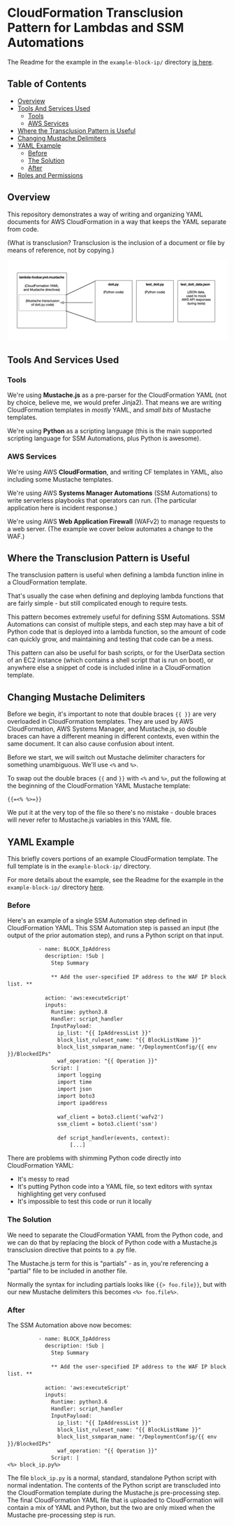 # CloudFormation Transclusion Pattern for Lambdas and SSM Automations

The Readme for the example in the `example-block-ip/` directory
[is here](example-block-ip/Readme.md).

## Table of Contents

* [Overview](#overview)
* [Tools And Services Used](#tools-and-services-used)
  * [Tools](#tools)
  * [AWS Services](#aws-services)
* [Where the Transclusion Pattern is Useful](#where-the-transclusion-pattern-is-useful)
* [Changing Mustache Delimiters](#changing-mustache-delimiters)
* [YAML Example](#yaml-example)
  * [Before](#before)
  * [The Solution](#the-solution)
  * [After](#after)
* [Roles and Permissions](#roles-and-permissions)

## Overview

This repository demonstrates a way of writing and organizing
YAML documents for AWS CloudFormation in a way that keeps
the YAML separate from code.

(What is transclusion? Transclusion is the inclusion of a document
or file by means of reference, not by copying.)

![Transclusion pattern illustration](transclusion.png)

## Tools And Services Used

### Tools

We're using **Mustache.js** as a pre-parser for the CloudFormation YAML (not by choice, believe me, we would prefer Jinja2).
That means we are writing CloudFormation templates in _mostly_ YAML, and _small bits_ of Mustache templates.

We're using **Python** as a scripting language (this is the main supported scripting language
for SSM Automations, plus Python is awesome).

### AWS Services

We're using AWS **CloudFormation**, and writing CF templates in YAML, also including some Mustache templates.

We're using AWS **Systems Manager Automations** (SSM Automations) to write serverless playbooks that operators
can run. (The particular application here is incident response.)

We're using AWS **Web Application Firewall** (WAFv2) to manage requests to a web server.
(The example we cover below automates a change to the WAF.)

## Where the Transclusion Pattern is Useful

The transclusion pattern is useful when defining a lambda function
inline in a CloudFormation template.

That's usually the case when defining and deploying lambda functions
that are fairly simple - but still complicated enough to require tests.

This pattern becomes extremely useful for defining SSM Automations.
SSM Automations can consist of multiple steps, and each step may have a bit
of Python code that is deployed into a lambda function, so the amount of
code can quickly grow, and maintaining and testing that code can be a mess.

This pattern can also be useful for bash scripts, or for the UserData section of an
EC2 instance (which contains a shell script that is run on boot), or anywhere
else a snippet of code is included inline in a CloudFormation template.

## Changing Mustache Delimiters

Before we begin, it's important to note that double braces `{{ }}` are very overloaded
in CloudFormation templates. They are used by AWS CloudFormation, AWS Systems Manager,
and Mustache.js, so double braces can have a different meaning in different contexts,
even within the same document. It can also cause confusion about intent.

Before we start, we will switch out Mustache delimiter characters for something
unambiguous. We'll use `<%` and `%>`.

To swap out the double braces `{{` and `}}` with `<%` and `%>`,
put the following at the beginning of the CloudFormation YAML Mustache template:

```
{{=<% %>=}}
```

We put it at the very top of the file so there's no mistake - double braces
will never refer to Mustache.js variables in this YAML file.

## YAML Example

This briefly covers portions of an example CloudFormation template.
The full template is in the `example-block-ip/` directory.

For more details about the example, see the Readme for the example in the `example-block-ip/` directory
[here](example-block-ip/Readme.md).

### Before

Here's an example of a single SSM Automation step defined in CloudFormation YAML.
This SSM Automation step is passed an input (the output of the prior automation step),
and runs a Python script on that input.

```
          - name: BLOCK_IpAddress
            description: !Sub |
              Step Summary

              ** Add the user-specified IP address to the WAF IP block list. **

            action: 'aws:executeScript'
            inputs:
              Runtime: python3.8
              Handler: script_handler
              InputPayload:
                ip_list: "{{ IpAddressList }}"
                block_list_ruleset_name: "{{ BlockListName }}"
                block_list_ssmparam_name: "/DeploymentConfig/{{ env }}/BlockedIPs"
                waf_operation: "{{ Operation }}"
              Script: |
                import logging
                import time
                import json
                import boto3
                import ipaddress
                
                waf_client = boto3.client('wafv2')
                ssm_client = boto3.client('ssm')
                
                def script_handler(events, context):
                    [...]
```

There are problems with shimming Python code directly into CloudFormation YAML:

* It's messy to read
* It's putting Python code into a YAML file, so text editors with syntax highlighting get very confused
* It's impossible to test this code or run it locally

### The Solution

We need to separate the CloudFormation YAML from the Python code, and we can
do that by replacing the block of Python code with a Mustache.js transclusion
directive that points to a .py file.

The Mustache.js term for this is "partials" - as in, you're referencing
a "partial" file to be included in another file.

Normally the syntax for including partials looks like `{{> foo.file}}`,
but with our new Mustache delimiters this becomes `<%> foo.file%>`.

### After

The SSM Automation above now becomes:

```
          - name: BLOCK_IpAddress
            description: !Sub |
              Step Summary

              ** Add the user-specified IP address to the WAF IP block list. **

            action: 'aws:executeScript'
            inputs:
              Runtime: python3.6
              Handler: script_handler
              InputPayload:
                ip_list: "{{ IpAddressList }}"
                block_list_ruleset_name: "{{ BlockListName }}"
                block_list_ssmparam_name: "/DeploymentConfig/{{ env }}/BlockedIPs"
                waf_operation: "{{ Operation }}"
              Script: |
<%> block_ip.py%>
```

The file `block_ip.py` is a normal, standard, standalone Python script
with normal indentation. The contents of the Python script are transcluded
into the CloudFormation template during the Mustache.js pre-processing step.
The final CloudFormation YAML file that is uploaded to CloudFormation will
contain a mix of YAML and Python, but the two are only mixed when the
Mustache pre-processing step is run.
